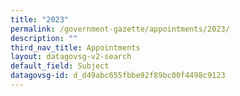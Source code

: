 ```yaml
---
title: "2023"
permalink: /government-gazette/appointments/2023/
description: ""
third_nav_title: Appointments
layout: datagovsg-v2-search
default_field: Subject
datagovsg-id: d_d49abc655fbbe92f89bc00f4498c9123
---
```

